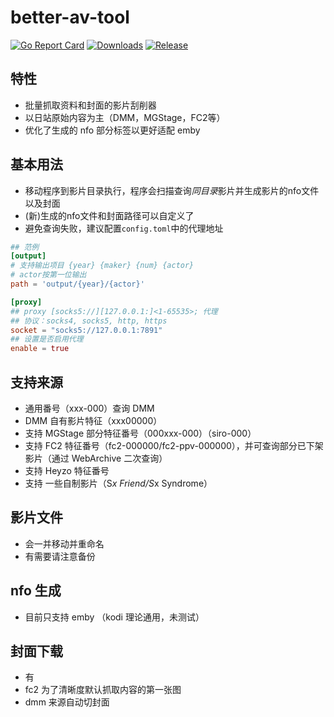 # better-av-tool

[![Go Report Card](https://goreportcard.com/badge/github.com/CheerChen/better-av-tool)](https://goreportcard.com/report/github.com/CheerChen/better-av-tool)
[![Downloads](https://img.shields.io/github/downloads/CheerChen/better-av-tool/total.svg)](https://github.com/CheerChen/better-av-tool/releases)
[![Release](https://img.shields.io/github/release/CheerChen/better-av-tool.svg?label=Release)](https://github.com/CheerChen/better-av-tool/releases)

## 特性

- 批量抓取资料和封面的影片刮削器
- 以日站原始内容为主（DMM，MGStage，FC2等）
- 优化了生成的 nfo 部分标签以更好适配 emby

## 基本用法

- 移动程序到影片目录执行，程序会扫描查询*同目录*影片并生成影片的nfo文件以及封面
- (新)生成的nfo文件和封面路径可以自定义了
- 避免查询失败，建议配置`config.toml`中的代理地址

```toml
## 范例
[output]
# 支持输出项目 {year} {maker} {num} {actor}
# actor按第一位输出
path = 'output/{year}/{actor}'

[proxy]
## proxy [socks5://][127.0.0.1:]<1-65535>; 代理
## 协议：socks4, socks5, http, https
socket = "socks5://127.0.0.1:7891"
## 设置是否启用代理
enable = true
```

## 支持来源

- 通用番号（xxx-000）查询 DMM
- DMM 自有影片特征（xxx00000）
- 支持 MGStage 部分特征番号（000xxx-000）（siro-000）
- 支持 FC2 特征番号（fc2-000000/fc2-ppv-000000），并可查询部分已下架影片（通过 WebArchive 二次查询）
- 支持 Heyzo 特征番号
- 支持 一些自制影片（S*x Friend/S*x Syndrome）

## 影片文件

- 会一并移动并重命名
- 有需要请注意备份

## nfo 生成

- 目前只支持 emby （kodi 理论通用，未测试）

## 封面下载

- 有
- fc2 为了清晰度默认抓取内容的第一张图
- dmm 来源自动切封面
